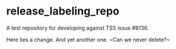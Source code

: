 # release_labeling_repo
A test repository for developing against TSS issue #8136.

Here lies a change. And yet another one. ~Can we never delete?~
